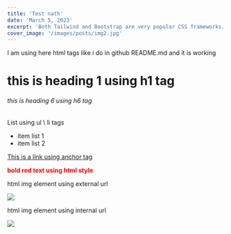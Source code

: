 ```yaml
---
title: 'Test nath'
date: 'March 5, 2023'
excerpt: 'Both Tailwind and Bootstrap are very popular CSS frameworks. In this article, we will compare them'
cover_image: '/images/posts/img2.jpg'
---
```

I am using here html tags like i do in github README.md and it is working

<h1>this is heading 1 using h1 tag</h1>

<h6>this is heading 6  using h6 tag</h6>

List using ul \ li tags

<ul>
<li>item list 1</li>
<li>item list 2</li>
</ul>


<a href='https://nathankrasney.com'>This is a link using anchor tag</a>

<p style='color:red;font-weight:bold'>bold red text using html style</p>

<p>html img element using external url</p>
<img src='https://cdn.pixabay.com/photo/2023/10/20/03/36/mushrooms-8328101_960_720.jpg'/>


<p>html img element using internal url</p>
<img src='/images/posts/img1.jpg'/>